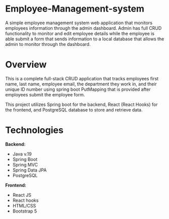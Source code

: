 # Employee-Management-system
A simple employee management system web application that monitors employees information through the admin dashboard. Admin has full CRUD functionality to monitor and edit employee details while the employee is able submit a form that sends information to a local database that allows the admin to monitor through the dashboard.

# Overview
This is a complete full-stack CRUD application that tracks employees first name, last name, employee email, the department they work in, and their unique ID number using spring boot PutMapping that is provided after employees submit the employee form.

This project utilizes Spring boot for the backend, React (React Hooks) for the frontend, and PostgreSQL database to store and retrieve data. 

# Technologies

**Backend:**
- Java v.19
- Spring Boot
- Spring MVC
- Spring Data JPA
- PostgreSQL
  
**Frontend:**
- React JS
- React hooks
- HTML/CSS
- Bootstrap 5

